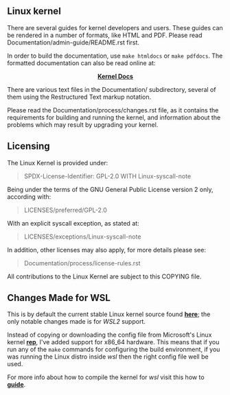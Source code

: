 ## Linux kernel

There are several guides for kernel developers and users. These guides can
be rendered in a number of formats, like HTML and PDF. Please read
Documentation/admin-guide/README.rst first.

In order to build the documentation, use ``make htmldocs`` or
``make pdfdocs``.  The formatted documentation can also be read online at:

<p align="center"><a href="https://www.kernel.org/doc/html/latest/"><b>Kernel Docs</b></a></p>

There are various text files in the Documentation/ subdirectory,
several of them using the Restructured Text markup notation.

Please read the Documentation/process/changes.rst file, as it contains the
requirements for building and running the kernel, and information about
the problems which may result by upgrading your kernel.

## Licensing

The Linux Kernel is provided under:

> SPDX-License-Identifier: GPL-2.0 WITH Linux-syscall-note

Being under the terms of the GNU General Public License version 2 only,
according with:

> LICENSES/preferred/GPL-2.0

With an explicit syscall exception, as stated at:

> LICENSES/exceptions/Linux-syscall-note

In addition, other licenses may also apply, for more details please see:

> Documentation/process/license-rules.rst

All contributions to the Linux Kernel are subject to this COPYING file.

## Changes Made for WSL

This is by default the current stable Linux kernel source found **[here](https://www.kernel.org/)**; the only notable changes made is for _WSL2_ support.

Instead of copying or downloading the config file from Microsoft's Linux kernel **[rep](https://github.com/microsoft/WSL2-Linux-Kernel)**, I've added support for x86_64 hardware. This means that if you run any of the `make` commands for configuring the build environment, if you was running the Linux distro inside _wsl_ then the right config file well be used.

For more info about how to compile the kernel for _wsl_ visit this how to **[guide](https://michaelschaecher.github.io/2022-01-15-how-to-compile-the-kernel-for-wsl/)**.
